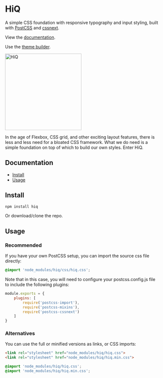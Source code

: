 # HiQ
A simple CSS foundation with responsive typography and input styling, built with [PostCSS](https://github.com/postcss/postcss) and [cssnext](http://cssnext.io/).

View the [documentation](https://hiq.jonathan-harrell.com/).

Use the [theme builder](https://hiq.jonathan-harrell.com/theme-builder/structure).

<img src="https://raw.githubusercontent.com/jonathanharrell/hiq/master/hiq.png" alt="HiQ" width="250" height="250" />

In the age of Flexbox, CSS grid, and other exciting layout features, there is less and less need for a bloated CSS framework. What we do need is a simple foundation on top of which to build our own styles. Enter HiQ.

## Documentation

* [Install](#install)
* [Usage](#usage)

## Install

```sh
npm install hiq
```

Or download/clone the repo.

## Usage

### Recommended

If you have your own PostCSS setup, you can import the source css file directly:

```css
@import 'node_modules/hiq/css/hiq.css';
```

Note that in this case, you will need to configure your postcss.config.js file to include the following plugins:

```js
module.exports = {
    plugins: [
        require('postcss-import'),
        require('postcss-mixins'),
        require('postcss-cssnext')
    ]
}
```

### Alternatives

You can use the full or minified versions as links, or CSS imports:

```html
<link rel="stylesheet" href="node_modules/hiq/hiq.css">
<link rel="stylesheet" href="node_modules/hiq/hiq.min.css">
```
```css
@import 'node_modules/hiq/hiq.css';
@import 'node_modules/hiq/hiq.min.css';
```

